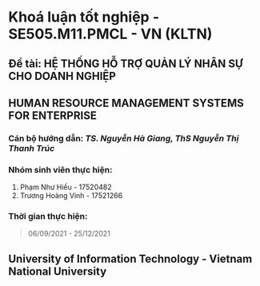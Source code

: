 # Khoá luận tốt nghiệp - SE505.M11.PMCL - VN (KLTN)
## Đề tài: HỆ THỐNG HỖ TRỢ QUẢN LÝ NHÂN SỰ CHO DOANH NGHIỆP
## HUMAN RESOURCE MANAGEMENT SYSTEMS FOR ENTERPRISE
### Cán bộ hướng dẫn: _TS. Nguyễn Hà Giang, ThS Nguyễn Thị Thanh Trúc_
### Nhóm sinh viên thực hiện: 
1. Phạm Như Hiếu - 17520482
2. Trương Hoàng Vinh - 17521266
### Thời gian thực hiện: 
> 06/09/2021 - 25/12/2021
## University of Information Technology - Vietnam National University